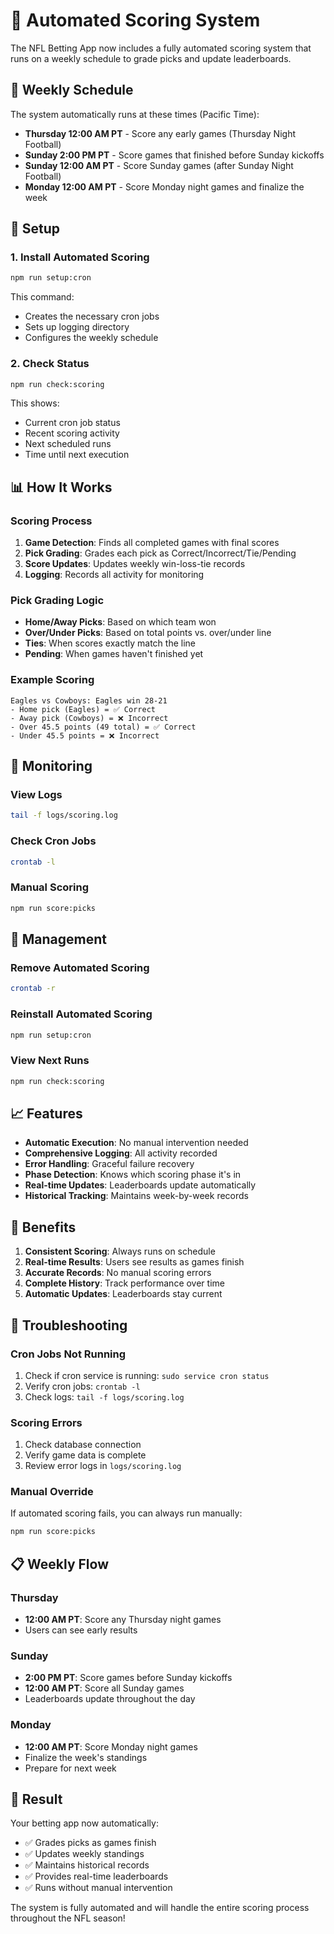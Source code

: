 # 🏈 Automated Scoring System

The NFL Betting App now includes a fully automated scoring system that runs on a weekly schedule to grade picks and update leaderboards.

## 📅 Weekly Schedule

The system automatically runs at these times (Pacific Time):

- **Thursday 12:00 AM PT** - Score any early games (Thursday Night Football)
- **Sunday 2:00 PM PT** - Score games that finished before Sunday kickoffs
- **Sunday 12:00 AM PT** - Score Sunday games (after Sunday Night Football)
- **Monday 12:00 AM PT** - Score Monday night games and finalize the week

## 🚀 Setup

### 1. Install Automated Scoring
```bash
npm run setup:cron
```

This command:
- Creates the necessary cron jobs
- Sets up logging directory
- Configures the weekly schedule

### 2. Check Status
```bash
npm run check:scoring
```

This shows:
- Current cron job status
- Recent scoring activity
- Next scheduled runs
- Time until next execution

## 📊 How It Works

### Scoring Process
1. **Game Detection**: Finds all completed games with final scores
2. **Pick Grading**: Grades each pick as Correct/Incorrect/Tie/Pending
3. **Score Updates**: Updates weekly win-loss-tie records
4. **Logging**: Records all activity for monitoring

### Pick Grading Logic
- **Home/Away Picks**: Based on which team won
- **Over/Under Picks**: Based on total points vs. over/under line
- **Ties**: When scores exactly match the line
- **Pending**: When games haven't finished yet

### Example Scoring
```
Eagles vs Cowboys: Eagles win 28-21
- Home pick (Eagles) = ✅ Correct
- Away pick (Cowboys) = ❌ Incorrect  
- Over 45.5 points (49 total) = ✅ Correct
- Under 45.5 points = ❌ Incorrect
```

## 📝 Monitoring

### View Logs
```bash
tail -f logs/scoring.log
```

### Check Cron Jobs
```bash
crontab -l
```

### Manual Scoring
```bash
npm run score:picks
```

## 🔧 Management

### Remove Automated Scoring
```bash
crontab -r
```

### Reinstall Automated Scoring
```bash
npm run setup:cron
```

### View Next Runs
```bash
npm run check:scoring
```

## 📈 Features

- **Automatic Execution**: No manual intervention needed
- **Comprehensive Logging**: All activity recorded
- **Error Handling**: Graceful failure recovery
- **Phase Detection**: Knows which scoring phase it's in
- **Real-time Updates**: Leaderboards update automatically
- **Historical Tracking**: Maintains week-by-week records

## 🎯 Benefits

1. **Consistent Scoring**: Always runs on schedule
2. **Real-time Results**: Users see results as games finish
3. **Accurate Records**: No manual scoring errors
4. **Complete History**: Track performance over time
5. **Automatic Updates**: Leaderboards stay current

## 🚨 Troubleshooting

### Cron Jobs Not Running
1. Check if cron service is running: `sudo service cron status`
2. Verify cron jobs: `crontab -l`
3. Check logs: `tail -f logs/scoring.log`

### Scoring Errors
1. Check database connection
2. Verify game data is complete
3. Review error logs in `logs/scoring.log`

### Manual Override
If automated scoring fails, you can always run manually:
```bash
npm run score:picks
```

## 📋 Weekly Flow

### Thursday
- **12:00 AM PT**: Score any Thursday night games
- Users can see early results

### Sunday  
- **2:00 PM PT**: Score games before Sunday kickoffs
- **12:00 AM PT**: Score all Sunday games
- Leaderboards update throughout the day

### Monday
- **12:00 AM PT**: Score Monday night games
- Finalize the week's standings
- Prepare for next week

## 🎉 Result

Your betting app now automatically:
- ✅ Grades picks as games finish
- ✅ Updates weekly standings
- ✅ Maintains historical records
- ✅ Provides real-time leaderboards
- ✅ Runs without manual intervention

The system is fully automated and will handle the entire scoring process throughout the NFL season!
